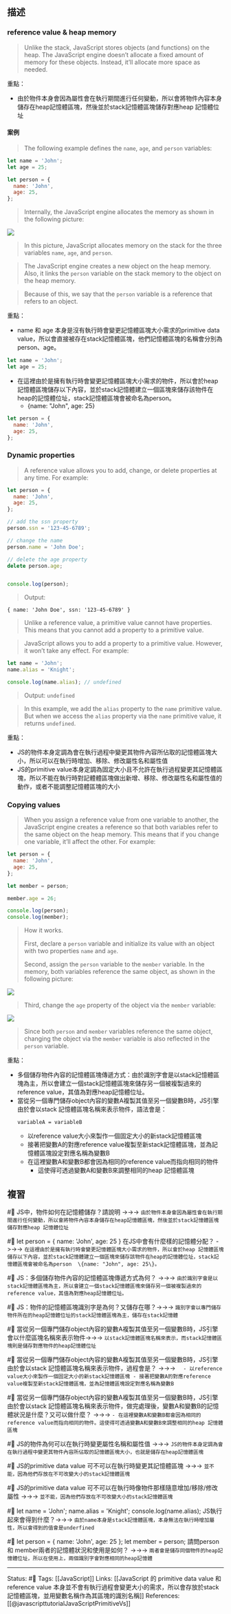 ## 描述

### reference value & heap memory

> Unlike the stack, JavaScript stores objects (and functions) on the heap. The JavaScript engine doesn’t allocate a fixed amount of memory for these objects. Instead, it’ll allocate more space as needed.


重點：
- 由於物件本身會因為屬性會在執行期間進行任何變動，所以會將物件內容本身儲存在heap記憶體區塊，然後並於stack記憶體區塊儲存對應heap 記憶體位址




#### 案例

> The following example defines the `name`, `age`, and `person` variables:


```javascript
let name = 'John';
let age = 25;

let person = {
  name: 'John',
  age: 25,
};
```

> Internally, the JavaScript engine allocates the memory as shown in the following picture:

![](https://www.javascripttutorial.net/wp-content/uploads/2022/01/JavaScript-heap-memory.svg)


> In this picture, JavaScript allocates memory on the stack for the three variables `name`, `age`, and `person`.

> The JavaScript engine creates a new object on the heap memory. Also, it links the `person` variable on the stack memory to the object on the heap memory.

> Because of this, we say that the `person` variable is a reference that refers to an object.


重點：
- name 和 age 本身是沒有執行時會變更記憶體區塊大小需求的primitive data value，所以會直接被存在stack記憶體區塊，他們記憶體區塊的名稱會分別為person、age。
```javascript
let name = 'John';
let age = 25;
```
- 在這裡由於是擁有執行時會變更記憶體區塊大小需求的物件，所以會於heap 記憶體區塊儲存以下內容，並於stack記憶體建立一個區塊來儲存該物件在heap的記憶體位址，stack記憶體區塊會被命名為person。
	- \{name: "John", age: 25\}
```javascript
let person = {
  name: 'John',
  age: 25,
};
```

### Dynamic properties

> A reference value allows you to add, change, or delete properties at any time. For example:
```javascript
let person = {
  name: 'John',
  age: 25,
};

// add the ssn property
person.ssn = '123-45-6789';

// change the name
person.name = 'John Doe';

// delete the age property
delete person.age;


console.log(person);
```

>Output:

`{ name: 'John Doe', ssn: '123-45-6789' }`

> Unlike a reference value, a primitive value cannot have properties. This means that you cannot add a property to a primitive value.

> JavaScript allows you to add a property to a primitive value. However, it won’t take any effect. For example:


```javascript
let name = 'John';
name.alias = 'Knight';

console.log(name.alias); // undefined
```

> Output:
`undefined`

> In this example, we add the `alias` property to the `name` primitive value. But when we access the `alias` property via the `name` primitive value, it returns `undefined`.

重點：
- JS的物件本身定調為會在執行過程中變更其物件內容所佔取的記憶體區塊大小，所以可以在執行時增加、移除、修改屬性名和屬性值
- JS的primitive value本身定調為固定大小且不允許在執行過程變更其記憶體區塊，所以不能在執行時對記體體區塊做出新增、移除、修改屬性名和屬性值的動作，或者不能調整記憶體區塊的大小




### Copying values

> When you assign a reference value from one variable to another, the JavaScript engine creates a reference so that both variables refer to the same object on the heap memory. This means that if you change one variable, it’ll affect the other.
> For example:

```javascript
let person = {
  name: 'John',
  age: 25,
};

let member = person;

member.age = 26;

console.log(person);
console.log(member);
```

> How it works.
>
> First, declare a `person` variable and initialize its value with an object with two properties `name` and `age`.
>
> Second, assign the `person` variable to the `member` variable. In the memory, both variables reference the same object, as shown in the following picture:

![](https://www.javascripttutorial.net/wp-content/uploads/2022/01/JavaScript-copy-a-reference-value.svg)

> Third, change the `age` property of the object via the `member` variable:

![](https://www.javascripttutorial.net/wp-content/uploads/2022/01/JavaScript-change-a-reference-value.svg)

> Since both `person` and `member` variables reference the same object, changing the object via the `member` variable is also reflected in the `person` variable.

重點：
- 多個儲存物件內容的記憶體區塊傳遞方式：由於識別字會是以stack記憶體區塊為主，所以會建立一個stack記憶體區塊來儲存另一個被複製過來的reference value，其值為對應heap記憶體位址。
- 當從另一個專門儲存object內容的變數A複製其值至另一個變數B時，JS引擎由於會以stack 記憶體區塊名稱來表示物件，語法會是：
	```
	variableA = variableB
	```
	- 以reference value大小來製作一個固定大小的新stack記憶體區塊
	- 接著把變數A的對應reference value複製至新stack記憶體區塊，並為記憶體區塊設定對應名稱為變數B
	- 在這裡變數A和變數B都會因為相同的reference value而指向相同的物件
		- 這使得可透過變數A和變數B來調整相同的heap 記憶體區塊


## 複習
#🧠 JS中，物件如何在記憶體儲存？請說明 ->->-> `由於物件本身會因為屬性會在執行期間進行任何變動，所以會將物件內容本身儲存在heap記憶體區塊，然後並於stack記憶體區塊儲存對應heap 記憶體位址`
<!--SR:!2022-10-18,10,250-->

#🧠 let person = \{ name: 'John', age: 25 \} 在JS中會有什麼樣的記憶體分配？ ->->-> `在這裡由於是擁有執行時會變更記憶體區塊大小需求的物件，所以會於heap 記憶體區塊儲存以下內容，並於stack記憶體建立一個區塊來儲存該物件在heap的記憶體位址，stack記憶體區塊會被命名為person  \{name: "John", age: 25\}。`
<!--SR:!2022-10-18,10,250-->

#🧠 JS：多個儲存物件內容的記憶體區塊傳遞方式為何？ ->->-> `由於識別字會是以stack記憶體區塊為主，所以會建立一個stack記憶體區塊來儲存另一個被複製過來的reference value，其值為對應heap記憶體位址。`
<!--SR:!2022-10-16,8,250-->


#🧠 JS：物件的記憶體區塊識別字是為何？又儲存在哪？->->-> `識別字會以專門儲存物件所在的heap記憶體位址的stack記憶體區塊為主，儲存在stack記憶體`
<!--SR:!2022-10-17,9,250-->

#🧠 當從另一個專門儲存object內容的變數A複製其值至另一個變數B時，JS引擎會以什麼區塊名稱來表示物件->->-> `以stack記憶體區塊名稱來表示，而stack記憶體區塊則是儲存對應物件的heap記憶體位址`
<!--SR:!2022-11-02,18,250-->

#🧠 當從另一個專門儲存object內容的變數A複製其值至另一個變數B時，JS引擎由於會以stack 記憶體區塊名稱來表示物件，過程會是？ ->->-> `	- 以reference value大小來製作一個固定大小的新stack記憶體區塊 - 接著把變數A的對應reference value複製至新stack記憶體區塊，並為記憶體區塊設定對應名稱為變數B`
<!--SR:!2022-11-07,22,250-->

#🧠 當從另一個專門儲存object內容的變數A複製其值至另一個變數B時，JS引擎由於會以stack 記憶體區塊名稱來表示物件，做完處理後，變數A和變數B的記憶體狀況是什麼？又可以做什麼？ ->->-> `- 在這裡變數A和變數B都會因為相同的reference value而指向相同的物件。這使得可透過變數A和變數B來調整相同的heap 記憶體區塊`
<!--SR:!2022-11-01,17,250-->

#🧠  JS的物件為何可以在執行時變更屬性名稱和屬性值 ->->-> `JS的物件本身定調為會在執行過程中變更其物件內容所佔取的記憶體區塊大小，也就是儲存在heap記憶體區塊`
<!--SR:!2022-10-16,8,250-->

#🧠 JS的primitive data value 可不可以在執行時變更其記憶體區塊 ->->-> `並不能，因為他們存放在不可改變大小的stack記憶體區塊`
<!--SR:!2022-10-17,9,250-->

#🧠 JS的primitive data value 可不可以在執行時像物件那樣隨意增加/移除/修改屬性  ->->-> `並不能，因為他們存放在不可改變大小的stack記憶體區塊`
<!--SR:!2022-10-16,8,250-->


#🧠 let name = 'John'; name.alias = 'Knight'; console.log(name.alias); JS執行起來會得到什麼？->->-> `由於name本身是stack記憶體區塊，本身無法在執行時增加屬性，所以會得到的值會是underfined`
<!--SR:!2022-10-16,8,250-->

#🧠 let person = \{ name: 'John', age: 25 \}; let member = person; 請問person 和 member兩者的記憶體狀況和使用是如何？ ->->-> `兩者會是儲存同個物件的heap記憶體位址，所以在使用上，兩個識別字會對應相同的heap記憶體`
<!--SR:!2022-10-18,10,250-->


---
Status: #🌱 
Tags:
[[JavaScript]]
Links:
[[JavaScript 的 primitive data value 和 reference value 本身並不會有執行過程會變更大小的需求，所以會存放於stack記憶體區塊，並用變數名稱作為其區塊的識別名稱]]
References:
[[@javascripttutorialJavaScriptPrimitiveVs]]
